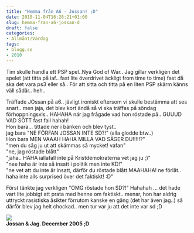 ```yaml
---
title: "Hemma från A6 - Jossan! ;D"
date: 2010-11-04T16:28:21+01:00
slug: hemma-fran-a6-jossan-d
draft: false
categories:
- Allmänt/Vardag
tags:
- blogg.se
- 2010
---
```

Tim skulle handla ett PSP spel..Nya God of War.. Jag gillar verkligen det spelet (att titta på iaf.. fast lite överdrivet äckligt from time to time) fast då ska det vara ps3 eller så.. För att sitta och titta på en liten PSP skärm känns väll sådär.. heh..  
  
Träffade JOssan på a6.. jävligt ironiskt eftersom vi skulle bestämma att ses snart.. men jaja, det blev kort ändå så vi ska träffas på söndag förhoppningsvis.. HAHAHA när jag frågade vad hon röstade på.. GUUUD VAD SÖTT fast fail hahah!  
Hon bara... tittade ner i bänken och blev tyst..  
jag bara "NE FÖRFAN JOSSAN INTE SD?!" (alla glodde btw..)  
Hon bara MEN VAAAH HAHA MILLA VAD SÄGER DU!!!!!?"  
"men du såg ju ut att skämmas så mycket! vafan"  
"ne, jag röstade blått"  
"jaha.. HAHA iallafall inte på Kristdemokraterna vet jag ju ;)"  
"nee haha är inte så insatt i politik men inte KD!"  
"ne vet att du inte är insatt, därför du röstade blått MAAHAHA! ne förlåt.. haha inte alls surprised över det faktiskt! :D"  
  
  
Först tänkte jag verkligen "OMG röstade hon SD?!" Hahahah ... det hade vart lite jobbigt att prata med henne om faktiskt.. menar, hon har aldrig uttryckt rasistiska åsikter förrutom kanske en gång (det har även jag..) så därför blev jag helt chockad.. men tur var ju att det inte var sd ;D  
  
  
  
**![](/assets/images/blogg.se/viiirstaaaa16dec05_115501609.jpg)  
Jossan & Jag. December 2005 ;D**